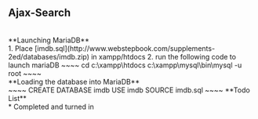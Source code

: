 <h2>Ajax-Search</h2><br/>
**Launching MariaDB**<br/>
1. Place [imdb.sql](http://www.webstepbook.com/supplements-2ed/databases/imdb.zip) in xampp/htdocs
2. run the following code to launch mariaDB
~~~~
cd c:\xampp\htdocs
c:\xampp\mysql\bin\mysql -u root
~~~~
<br/>**Loading the database into MariaDB**<br/>
~~~~
CREATE DATABASE imdb
USE imdb
SOURCE imdb.sql
~~~~
**Todo List**<br/>
* Completed and turned in
